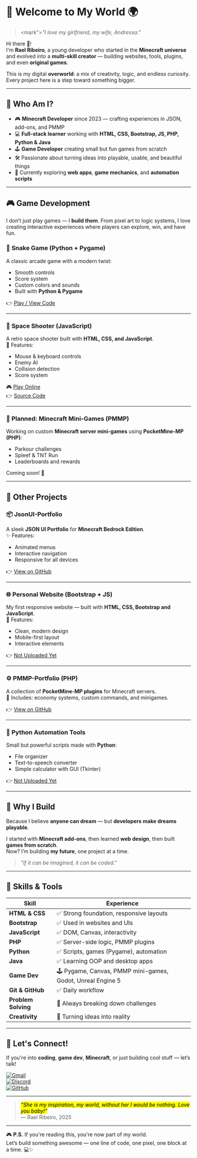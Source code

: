 # 🌱 Welcome to My World 🌍

> <mark">*"I love my girlfriend, my wife, Andressa."*</mark>

Hi there 👋!  
I'm **Rael Ribeiro**, a young developer who started in the **Minecraft universe** and evolved into a **multi-skill creator** — building websites, tools, plugins, and even **original games**.

This is my digital **overworld**: a mix of creativity, logic, and endless curiosity. Every project here is a step toward something bigger.

---

## 🧱 Who Am I?

- 🎮 **Minecraft Developer** since 2023 — crafting experiences in JSON, add-ons, and PMMP  
- 💻 **Full-stack learner** working with **HTML, CSS, Bootstrap, JS, PHP, Python & Java**  
- 🕹️ **Game Developer** creating small but fun games from scratch  
- 🛠️ Passionate about turning ideas into playable, usable, and beautiful things  
- 🧪 Currently exploring **web apps**, **game mechanics**, and **automation scripts**

---

## 🎮 Game Development

I don’t just play games — I **build them**. From pixel art to logic systems, I love creating interactive experiences where players can explore, win, and have fun.

### 🐍 **Snake Game (Python + Pygame)**
A classic arcade game with a modern twist:  
- Smooth controls  
- Score system  
- Custom colors and sounds  
- Built with **Python & Pygame**

👉 [Play / View Code](https://github.com/RaelRibeiro/snake-game)

---

### 🌌 **Space Shooter (JavaScript)**
A retro space shooter built with **HTML, CSS, and JavaScript**.  
🎯 Features:  
- Mouse & keyboard controls  
- Enemy AI  
- Collision detection  
- Score system  

🎮 [Play Online](https://raelribeiro.github.io/space-shooter/) <br>
👉 [Source Code](https://github.com/RaelRibeiro/space-shooter)

---

### 🎯 **Planned: Minecraft Mini-Games (PMMP)**
Working on custom **Minecraft server mini-games** using **PocketMine-MP (PHP)**:  
- Parkour challenges  
- Spleef & TNT Run  
- Leaderboards and rewards

Coming soon! 🔨

---

## 🔧 Other Projects

### 📦 **JsonUI-Portfolio**
A sleek **JSON UI Portfolio** for **Minecraft Bedrock Edition**.  
✨ Features:  
- Animated menus  
- Interactive navigation  
- Responsive for all devices  

👉 [View on GitHub](https://github.com/RaelRibeiro/JsonUI-Portfolio)

---

### 🌐 **Personal Website (Bootstrap + JS)**
My first responsive website — built with **HTML, CSS, Bootstrap and JavaScript**.  
🎨 Features:  
- Clean, modern design  
- Mobile-first layout  
- Interactive elements

👉 [Not Uploaded Yet](https://github.com/RaelRibeiro)

---

### ⚙️ **PMMP-Portfolio (PHP)**
A collection of **PocketMine-MP plugins** for Minecraft servers.  
🔧 Includes: economy systems, custom commands, and minigames.

👉 [View on GitHub](https://github.com/RaelRibeiro/PMMP-Portfolio)

---

### 🐍 **Python Automation Tools**
Small but powerful scripts made with **Python**:  
- File organizer  
- Text-to-speech converter  
- Simple calculator with GUI (Tkinter)

👉 [Not Uploaded Yet](https://github.com/RaelRibeiro)

---

## 🌟 Why I Build

Because I believe **anyone can dream** — but **developers make dreams playable**.

I started with **Minecraft add-ons**, then learned **web design**, then built **games from scratch**.  
Now? I’m building **my future**, one project at a time.

> *"If it can be imagined, it can be coded."*

---

## 🌈 Skills & Tools

| Skill | Experience |
|------|------------|
| **HTML & CSS** | ✅ Strong foundation, responsive layouts |
| **Bootstrap**  | ✅ Used in websites and UIs |
| **JavaScript** | ✅ DOM, Canvas, interactivity |
| **PHP**        | ✅ Server-side logic, PMMP plugins |
| **Python**     | ✅ Scripts, games (Pygame), automation |
| **Java**       | ✅ Learning OOP and desktop apps |
| **Game Dev**   | 🕹️ Pygame, Canvas, PMMP mini-games, Godot, Unreal Engine 5 |
| **Git & GitHub** | ✅ Daily workflow |
| **Problem Solving** | 🧠 Always breaking down challenges |
| **Creativity** | 🌟 Turning ideas into reality |

---

## 📣 Let's Connect!

If you're into **coding**, **game dev**, **Minecraft**, or just building cool stuff — let’s talk!

[![Gmail](https://img.shields.io/badge/Gmail-raelribeiro1004@gmail.com-red?style=for-the-badge&logo=gmail&logoColor=white&width=150)](mailto:raelribeiro1004@gmail.com) <br>
[![Discord](https://img.shields.io/badge/Discord-lipe.11-5865F2?style=for-the-badge&logo=discord&logoColor=white&width=150)](https://discord.gg/lipe.11) <br>
[![GitHub](https://img.shields.io/badge/GitHub-@RaelRibeiro-181717?style=for-the-badge&logo=github&logoColor=white&width=150)](https://github.com/RaelRibeiro)

---

> <mark>_“She is my inspiration, my world, without her I would be nothing. Love you baby!”_</mark>  
> — Rael Ribeiro, 2025

---

🎮 **P.S.** If you're reading this, you're now part of my world.  
Let’s build something awesome — one line of code, one pixel, one block at a time. 💻✨
